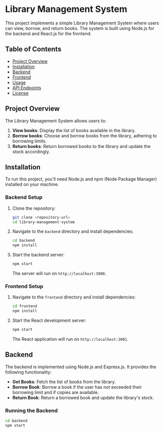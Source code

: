 # Library Management System

This project implements a simple Library Management System where users can view, borrow, and return books. The system is built using Node.js for the backend and React.js for the frontend.

## Table of Contents

- [Project Overview](#project-overview)
- [Installation](#installation)
- [Backend](#backend)
- [Frontend](#frontend)
- [Usage](#usage)
- [API Endpoints](#api-endpoints)
- [License](#license)

## Project Overview

The Library Management System allows users to:

1. **View books**: Display the list of books available in the library.
2. **Borrow books**: Choose and borrow books from the library, adhering to borrowing limits.
3. **Return books**: Return borrowed books to the library and update the stock accordingly.

## Installation

To run this project, you'll need Node.js and npm (Node Package Manager) installed on your machine.

### Backend Setup

1. Clone the repository:

    ```bash
    git clone <repository-url>
    cd library-management-system
    ```

2. Navigate to the `backend` directory and install dependencies:

    ```bash
    cd backend
    npm install
    ```

3. Start the backend server:

    ```bash
    npm start
    ```

   The server will run on `http://localhost:3000`.

### Frontend Setup

1. Navigate to the `frontend` directory and install dependencies:

    ```bash
    cd frontend
    npm install
    ```

2. Start the React development server:

    ```bash
    npm start
    ```

   The React application will run on `http://localhost:3001`.

## Backend

The backend is implemented using Node.js and Express.js. It provides the following functionality:

- **Get Books**: Fetch the list of books from the library.
- **Borrow Book**: Borrow a book if the user has not exceeded their borrowing limit and if copies are available.
- **Return Book**: Return a borrowed book and update the library's stock.

### Running the Backend

```bash
cd backend
npm start
